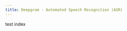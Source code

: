 ```yaml
---
title: Deepgram - Automated Speech Recognition (ASR)
---
```


test index

<Panel align="left" text="blah blah" image="/uploads/go-on.png"></Panel>

<Panel align="right" text="blah deee blah" image="/uploads/go-on.png"></Panel>
